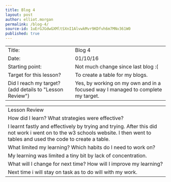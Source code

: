 ```yaml
---
title: Blog 4
layout: post
author: elliot.morgan
permalink: /blog-4/
source-id: 1uErGJGdwGXMltSXnI1AlvwkMvr9KDfvh6m7MNv361W0
published: true
---
```

<table>
  <tr>
    <td>Title:</td>
    <td>Blog 4</td>
  </tr>
  <tr>
    <td>Date:</td>
    <td>01/10/16</td>
  </tr>
  <tr>
    <td>Starting point:</td>
    <td>Not much change since last blog :(</td>
  </tr>
  <tr>
    <td>Target for this lesson?</td>
    <td>To create a table for my blogs.</td>
  </tr>
  <tr>
    <td>Did I reach my target? 
(add details to "Lesson Review")</td>
    <td>Yes, by working on my own and in a focused way I managed to complete my target.</td>
  </tr>
</table>


<table>
  <tr>
    <td>Lesson Review</td>
  </tr>
  <tr>
    <td>How did I learn? What strategies were effective? </td>
  </tr>
  <tr>
    <td>I learnt fastly and effectively by trying and trying. After this did not work i went on to the w3 schools website. I then went to tables and used the code to create a table.</td>
  </tr>
  <tr>
    <td>What limited my learning? Which habits do I need to work on? </td>
  </tr>
  <tr>
    <td>My learning was limited a tiny bit by lack of concentration.</td>
  </tr>
  <tr>
    <td>What will I change for next time? How will I improve my learning?</td>
  </tr>
  <tr>
    <td>Next time i will stay on task as to do will with my work.</td>
  </tr>
</table>


